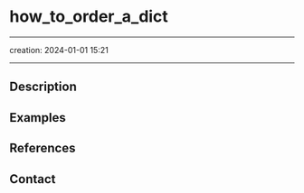 # how_to_order_a_dict

---

creation: 2024-01-01 15:21

---

## Description

## Examples

## References

## Contact

